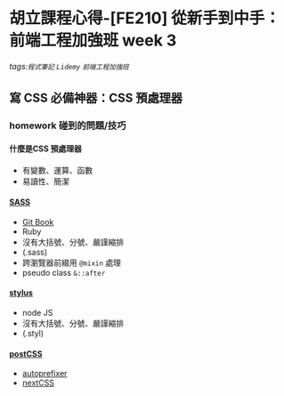 # 胡立課程心得-[FE210] 從新手到中手：前端工程加強班 week 3

###### tags:`程式筆記` `Lidemy` `前端工程加強班`

## 寫 CSS 必備神器：CSS 預處理器

### homework 碰到的問題/技巧

#### 什麼是CSS 預處理器

* 有變數、運算、函數
* 易讀性、簡潔

#### [SASS](https://sass-lang.com/guide)

* [Git Book](https://changtsuiling.gitbooks.io/sass/content/chapter3/3-1-sass-yu-fa-ge-shi.html)
* Ruby
* 沒有大括號、分號、嚴謹縮排
* (.sass)
* 跨瀏覽器前綴用 `@mixin` 處理
* pseudo class `&::after`

#### [stylus](https://stylus-lang.com/)

* node JS
* 沒有大括號、分號、嚴謹縮排
* (.styl)

#### [postCSS](https://github.com/postcss/postcss)

* [autoprefixer](https://autoprefixer.github.io/)
* [nextCSS](https://github.com/MoOx/postcss-cssnext)
